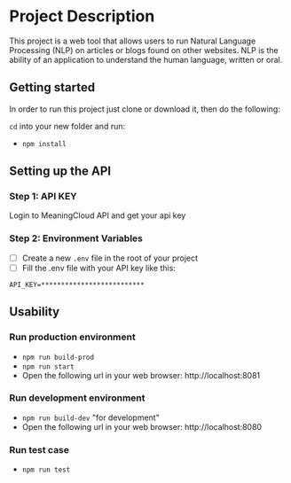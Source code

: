 # Project Description

This project is a web tool that allows users to run Natural Language Processing (NLP) on articles or blogs found on other websites. NLP is the ability of an application to understand the human language, written or oral.

## Getting started

In order to run this project just clone or download it, then do the following:

`cd` into your new folder and run:
- `npm install`

## Setting up the API

### Step 1: API KEY
Login to MeaningCloud API and get your api key

### Step 2: Environment Variables
- [ ] Create a new ```.env``` file in the root of your project
- [ ] Fill the .env file with your API key like this:
```
API_KEY=**************************
```


## Usability

### Run production environment

- `npm run build-prod`
- `npm run start`
- Open the following url in your web browser: http://localhost:8081

### Run development environment

- `npm run build-dev` "for development"
- Open the following url in your web browser: http://localhost:8080

### Run test case

- `npm run test`